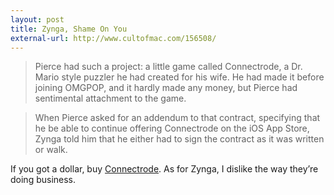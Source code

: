 ```yaml
---
layout: post
title: Zynga, Shame On You
external-url: http://www.cultofmac.com/156508/
---
```


> Pierce had such a project: a little game called Connectrode, a Dr. Mario style puzzler he had created for his wife. He had made it before joining OMGPOP, and it hardly made any money, but Pierce had sentimental attachment to the game.

> When Pierce asked for an addendum to that contract, specifying that he be able to continue offering Connectrode on the iOS App Store, Zynga told him that he either had to sign the contract as it was written or walk.

If you got a dollar, buy [Connectrode](http://itunes.apple.com/us/app/connectrode/id438450056?mt=8). As for Zynga, I dislike the way they’re doing business.